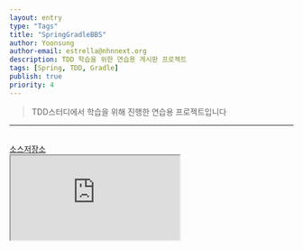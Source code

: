 ```yaml
---
layout: entry
type: "Tags"
title: "SpringGradleBBS"
author: Yoonsung
author-email: estrella@nhnnext.org
description: TDD 학습을 위한 연습용 게시판 프로젝트
tags: [Spring, TDD, Gradle]
publish: true
priority: 4
---
```


> TDD스터디에서 학습을 위해 진행한 연습용 프로젝트입니다

***

<br/>
<a href="https://github.com/YoonSung/SpringGradlePractice">소스저장소</a>
<div class="youtube">
	<iframe src="http://www.youtube.com/embed/OKC8iTVMfDA?autoplay=1" class="video"></iframe>
</div>